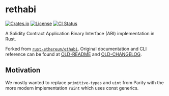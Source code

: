 # rethabi

[![Crates.io][crates-badge]][crates-url]
[![License][license-badge]][license-url]
[![CI Status][actions-badge]][actions-url]

A Solidity Contract Application Binary Interface (ABI) implementation in Rust.

Forked from [`rust-ethereum/ethabi`](https://github.com/rust-ethereum/ethabi). Original documentation and CLI reference can be found at [OLD-README](./OLD-README.md) and [OLD-CHANGELOG](./OLD-CHANGELOG.md).

## Motivation

We mostly wanted to replace `primitive-types` and `uint` from Parity with the more modern implementation `ruint` which uses const generics.

[crates-badge]: https://img.shields.io/crates/v/rethabi.svg
[crates-url]: https://crates.io/crates/rethabi
[license-badge]: https://img.shields.io/badge/license-MIT_OR_Apache--2.0-blue.svg
[license-url]: https://github.com/danipopes/rethabi/blob/master/LICENSE-MIT
[actions-badge]: https://github.com/danipopes/rethabi/workflows/CI/badge.svg
[actions-url]: https://github.com/danipopes/rethabi/actions?query=workflow%3ACI+branch%3Amaster
